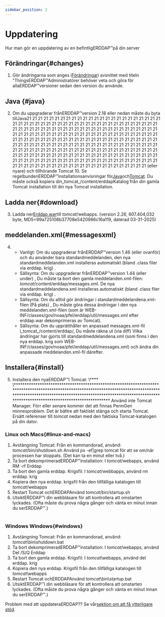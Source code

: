 ```yaml
---
sidebar_position: 2
---
```

# Uppdatering
Hur man gör en uppdatering av en befintligERDDAP™på din server

## Förändringar{#changes} 
1. Gör ändringarna som anges i[Förändringar](/changes)i avsnittet med titeln "ThingsERDDAP™Administratörer behöver veta och göra för allaERDDAP™versioner sedan den version du använde.
     
## Java {#java} 
2. Om du uppgraderar frånERDDAP™version 2.18 eller nedan måste du byta tillJava21 21 21 21 21 21 21 21 21 21 21 21 21 21 21 21 21 21 21 21 21 21 21 21 21 21 21 21 21 21 21 21 21 21 21 21 21 21 21 21 21 21 21 21 21 21 21 21 21 21 21 21 21 21 21 21 21 21 21 21 21 21 21 21 21 21 21 21 21 21 21 21 21 21 21 21 21 21 21 21 21 21 21 21 21 21 21 21 21 21 21 21 21 21 21 21 21 21 21 21 21 21 21 21 21 21 21 21 21 21 21 21 21 21 21 21 21 21 21 21 21 21 21 21 21 21 21 21 21 21 21 21 21 21 21 21 21 21 21 21 21 21 21 21 21 21 21 21 21 21 21 21 21 21 21 21 21 21 21 21 21 21 21 21 21 21 21 21 21 21 21 21 21 21 21 21 21 21 21 21 21 21 21 21 21 21 21 21 21 21 21 21 21 21 21 21 21 21 21 21 21 21 21 21 21 21 21 21 21 21 21 21 21 21 21 21 21 21 21 21 21 21 21 21 21 21 21 21 21 21 21 21 21 21 21 21 21 21 21 21 21 21 21 21 21 21 21 21 21 21 21 21 21 21 21 21 (eller nyare) och tillhörande Tomcat 10. Se regelbundenERDDAP™installationsanvisningar för[Java](/docs/server-admin/deploy-install#java)och[Tomcat](/docs/server-admin/deploy-install#tomcat). Du måste också kopiera din_tomcat_/content/erddapKatalog från din gamla Tomcat installation till din nya Tomcat installation.

## Ladda ner{#download} 
3. Ladda ner[Erddap.war](https://github.com/ERDDAP/erddap/releases/download/v2.26.0/erddap.war)till _tomcat_/webapps.
     (version 2.26, 607.404,032 byte, MD5=99a725108b37708e5420986c16a119, daterad 03-31-2025) 
     
## meddelanden.xml{#messagesxml} 
4. 
    * Vanligt: Om du uppgraderar frånERDDAP™version 1.46 (eller ovanför) och du använder bara standardmeddelanden, den nya standardmeddelanden.xml installeras automatiskt (bland .class filer via erddap. krig) .
         
    * Sällsynta: Om du uppgraderar frånERDDAP™version 1.44 (eller under) ,
Du måste ta bort den gamla meddelanden.xml-filen:
        _tomcat_/content/erddap/messages.xml.
De nya standardmeddelandena.xml installeras automatiskt (bland .class filer via erddap. krig) .
         
    * Sällsynta: Om du alltid gör ändringar i standardmeddelandena.xml-filen (På plats) ,
Du måste göra dessa ändringar i den nya meddelanden.xml-filen (som är
WEB-INF/classes/gov/noaa/pfel/erddap/util/messages.xml efter erddap.war dekomprimeras av Tomcat).
         
    * Sällsynta: Om du upprätthåller en anpassad messages.xml-fil i_tomcat_/content/erddap/,
Du måste räkna ut (via diff) Vilka ändringar har gjorts till standardmeddelandena.xml (som finns i den nya erddap. krig som
WEB-INF/classes/gov/noaa/pfel/erddap/util/messages.xml) och ändra din anpassade meddelanden.xml-fil därefter.
         
## Installera{#install} 
5. Installera den nyaERDDAP™I Tomcat:
\\**** \\******************************************************************************************************************************************************************************************************************************************************** Använd inte Tomcat Manager. Förr eller senare kommer det att finnas PermGen minnesproblem. Det är bättre att faktiskt stänga och starta Tomcat.
Ersätt referenser till _tomcat_ nedan med den faktiska Tomcat-katalogen på din dator.
     
### Linux och Macs{#linux-and-macs} 
1. Avstängning Tomcat: Från en kommandorad, använd: _tomcat_/bin/shutdown.sh
Använd ps -ef|grep tomcat för att se om/när processen har stoppats. (Det kan ta en minut eller två.) 
2. Ta bort dekomprimeradERDDAP™installation: I _tomcat_/webapps, använd
RM -rf Erddap
3. Ta bort den gamla erddap. Krigsfil: I _tomcat_/webbapps, använd rm erddap. krig
4. Kopiera den nya erddap. krigsfil från den tillfälliga katalogen till _tomcat_/webapps
5. Restart Tomcat ochERDDAPAnvänd _tomcat_/bin/startup.sh
6. UtsiktERDDAP™i din webbläsare för att kontrollera att omstarten lyckades.
     (Ofta måste du prova några gånger och vänta en minut innan du serERDDAP™.)   
             
### Windows Windows{#windows} 
1. Avstängning Tomcat: Från en kommandorad, använd: _tomcat_\bin\\shutdown.bat
2. Ta bort dekomprimeradERDDAP™installation: I _tomcat_/webapps, använd
Del /S/Q Erddap
3. Ta bort den gamla erddap. Krigsfil: I _tomcat_\\webapps, använd del erddap. krig
4. Kopiera den nya erddap. Krigsfil från den tillfälliga katalogen till _tomcat_\\webapps
5. Restart Tomcat ochERDDAPAnvänd _tomcat_\bin\\startup.bat
6. UtsiktERDDAP™i din webbläsare för att kontrollera att omstarten lyckades.
     (Ofta måste du prova några gånger och vänta en minut innan du serERDDAP™.) 

Problem med att uppdateraERDDAP?? Se vår[sektion om att få ytterligare stöd](/docs/intro#support).
